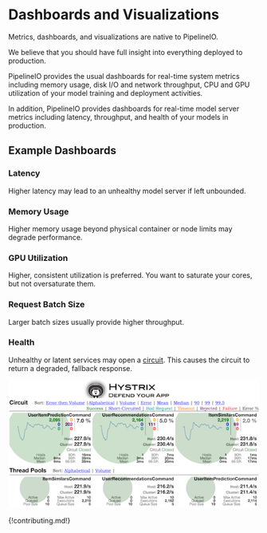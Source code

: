 # Dashboards and Visualizations 
Metrics, dashboards, and visualizations are native to PipelineIO.  

We believe that you should have full insight into everything deployed to production.

PipelineIO provides the usual dashboards for real-time system metrics including memory usage, disk I/O and network throughput, CPU and GPU utilization of your model training and deployment activities.

In addition, PipelineIO provides dashboards for real-time model server metrics including latency, throughput, and health of your models in production.

## Example Dashboards

### Latency
Higher latency may lead to an unhealthy model server if left unbounded.

### Memory Usage
Higher memory usage beyond physical container or node limits may degrade performance.

### GPU Utilization
Higher, consistent utilization is preferred.  You want to saturate your cores, but not oversaturate them.

### Request Batch Size
Larger batch sizes usually provide higher throughput.

### Health
Unhealthy or latent services may open a [circuit](https://www.infoq.com/interviews/Building-Resilient-Systems-Michael-Nygard).  This causes the circuit to return a degraded, fallback response.

![Model Health](/img/hystrix-example-600x306.png)

<!-- Setup base for everything -->
<link rel="stylesheet" type="text/css" href="/css/hystrix/global.css" />
  
  <!-- Our custom CSS -->
  <link rel="stylesheet" type="text/css" href="/css/hystrix/monitor.css" />

  <!-- d3 -->
  <script type="text/javascript" src="/js/hystrix/d3.v2.min.js"></script>
  
  <!-- Javascript to monitor and display -->
  <script src="../js/jquery.min.js" type="text/javascript"></script>
  <script type="text/javascript" src="/js/hystrix/jquery.tinysort.min.js"></script>
  <script type="text/javascript" src="/js/hystrix/tmpl.js"></script>
  <script src="//cdnjs.cloudflare.com/ajax/libs/underscore.js/1.8.3/underscore-min.js"></script>
  
  <!-- HystrixCommand -->
  <script type="text/javascript" src="/js/hystrx/components/hystrixCommand/hystrixCommand.js"></script>
  <link rel="stylesheet" type="text/css" href="/css/hystrix/components/hystrixCommand/hystrixCommand.css" />
  
  <!-- HystrixThreadPool -->
  <script type="text/javascript" src="/js/hystrix/components/hystrixThreadPool/hystrixThreadPool.js"></script>
  <link rel="stylesheet" type="text/css" href="/css/hystrix/components/hystrixThreadPool/hystrixThreadPool.css" />

<div id="header"></div>
<div id="content"></div>

<script>

    $(window).load(function() { // within load with a setTimeout to prevent the infinite spinner
      setTimeout(function() {
        addStreams();
      },0);
    });

    //Read a page's GET URL variables and return them as an associative array.
    // from: http://jquery-howto.blogspot.com/2009/09/get-url-parameters-values-with-jquery.html
    function getUrlVars() {
      var vars = [], hash;
      var hashes = window.location.href.slice(window.location.href.indexOf('?') + 1).split('&');
      for(var i = 0; i < hashes.length; i++) {
        hash = hashes[i].split('=');
        vars.push(hash[0]);
        vars[hash[0]] = hash[1];
      }
      return vars;
    }

    var hystrixStreams = [];

    function addStreams() {
      var urlVars = getUrlVars();

      var streams = urlVars.streams ? JSON.parse(decodeURIComponent(urlVars.streams)) :
        urlVars.stream ? [{
          stream: decodeURIComponent(urlVars.stream),
          delay: urlVars.delay,
          name: decodeURIComponent(urlVars.title),
          auth: urlVars.authorization
      }] : [];

      _.map(streams, function(s, i) {
        var dependenciesId = 'dependencies_' + i;

        var hystrixMonitor = new HystrixCommandMonitor(i, dependenciesId, {includeDetailIcon:false});
        var dependencyThreadPoolMonitor = new HystrixThreadPoolMonitor(i, 'dependencyThreadPools_' + i);

        hystrixStreams[i] = {
          titleName: s.name || s.stream,
          hystrixMonitor: hystrixMonitor,
          dependencyThreadPoolMonitor: dependencyThreadPoolMonitor
        };

        // sort by error+volume by default
        hystrixMonitor.sortByErrorThenVolume();
        dependencyThreadPoolMonitor.sortByVolume();

        var origin;
        if(s != undefined) {
          origin = s.stream;

          if(s.delay) {
            origin = origin + "&delay=" + s.delay;
          }

          //do not show authorization in stream title
          if(s.auth) {
            origin = origin + "&authorization=" + s.auth;
          }
        }

        var proxyStream = "../proxy.stream?origin=" + origin;

        // start the EventSource which will open a streaming connection to the server
        var source = new EventSource(proxyStream);

        // add the listener that will process incoming events
        source.addEventListener('message', hystrixMonitor.eventSourceMessageListener, false);
        source.addEventListener('message', dependencyThreadPoolMonitor.eventSourceMessageListener, false);

        //  source.addEventListener('open', function(e) {
        //    console.console.log(">>> opened connection, phase: " + e.eventPhase);
        //    // Connection was opened.
        //  }, false);

        source.addEventListener('error', function(e) {
          $("#" + dependenciesId + " .loading").html("Unable to connect to Command Metric Stream.");
          $("#" + dependenciesId + " .loading").addClass("failed");
          if (e.eventPhase == EventSource.CLOSED) {
            // Connection was closed.
            console.log("Connection was closed on error: " + e);
          } else {
            console.log("Error occurred while streaming: " + e);
          }
        }, false);
      });

      addMonitors();
    }

    function addMonitors() {
      $("#content").html(_.reduce(hystrixStreams, function(html, s, i) {
        var hystrixMonitor = 'hystrixStreams[' + i + '].hystrixMonitor';
        var dependencyThreadPoolMonitor = 'hystrixStreams[' + i + '].dependencyThreadPoolMonitor';
        var dependenciesId = 'dependencies_' + i;
        var dependencyThreadPoolsId = 'dependencyThreadPools_' + i;
        var title_name = 'title_name_' + i;

        return html +
          '<div id="monitor">' +
            '<div id="streamHeader">' +
              '<h2><span id="' + title_name + '"></span>Hystrix Stream: ' + s.titleName + '</h2>' +
            '</div>' +
            '<div class="container">' +
              '<div class="row">' +
                '<div class="menubar">' +
                  '<div class="title">' +
                    'Circuit' +
                  '</div>' +
                  '<div class="menu_actions">' +
                    'Sort: ' +
                    '<a href="javascript://" onclick="' + hystrixMonitor + '.sortByErrorThenVolume();">Error then Volume</a> |' +
                    '<a href="javascript://" onclick="' + hystrixMonitor + '.sortAlphabetically();">Alphabetical</a> | ' +
                    '<a href="javascript://" onclick="' + hystrixMonitor + '.sortByVolume();">Volume</a> | ' +
                    '<a href="javascript://" onclick="' + hystrixMonitor + '.sortByError();">Error</a> | ' +
                    '<a href="javascript://" onclick="' + hystrixMonitor + '.sortByLatencyMean();">Mean</a> | ' +
                    '<a href="javascript://" onclick="' + hystrixMonitor + '.sortByLatencyMedian();">Median</a> | ' +
                    '<a href="javascript://" onclick="' + hystrixMonitor + '.sortByLatency90();">90</a> | ' +
                    '<a href="javascript://" onclick="' + hystrixMonitor + '.sortByLatency99();">99</a> | ' +
                    '<a href="javascript://" onclick="' + hystrixMonitor + '.sortByLatency995();">99.5</a> ' +
                  '</div>' +
                  '<div class="menu_legend">' +
                    '<span class="success">Success</span> | <span class="shortCircuited">Short-Circuited</span> | <span class="badRequest"> Bad Request</span> | <span class="timeout">Timeout</span> | <span class="rejected">Rejected</span> | <span class="failure">Failure</span> | <span class="errorPercentage">Error %</span>' +
                  '</div>' +
                '</div>' +
              '</div>' +
              '<div id="' + dependenciesId + '" class="row dependencies"><span class="loading">Loading ...</span></div>' +
              '<div class="spacer"></div>' +

              '<div class="row">' +
                '<div class="menubar">' +
                  '<div class="title">' +
                    'Thread Pools' +
                  '</div>' +
                  '<div class="menu_actions">' +
                    'Sort: <a href="javascript://" onclick="' + dependencyThreadPoolMonitor + '.sortAlphabetically();">Alphabetical</a> | ' +
                    '<a href="javascript://" onclick="' + dependencyThreadPoolMonitor + '.sortByVolume();">Volume</a> | ' +
                  '</div>' +
                '</div>' +
              '</div>' +
              '<div id="' + dependencyThreadPoolsId + '" class="row dependencyThreadPools"><span class="loading">Loading ...</span></div>' +
              '<div class="spacer"></div>' +
              '<div class="spacer"></div>' +
            '</div>' +
          '</div>';
      }, ''));
    }
</script>

{!contributing.md!}
